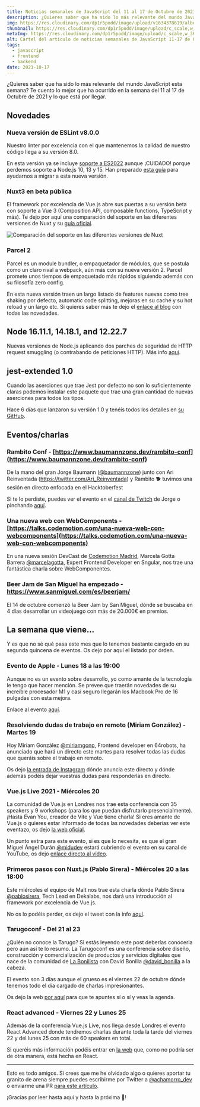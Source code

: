 ```yaml
---
title: Noticias semanales de JavaScript del 11 al 17 de Octubre de 2021
description: ¿Quieres saber que ha sido lo más relevante del mundo JavaScript esta semana? Te cuento lo mejor que ha ocurrido en la semana del 11 al 17 de Octubre de 2021.
img: https://res.cloudinary.com/dp1r5podd/image/upload/v1634378619/albertochamorro.dev/noticias-semanales-javascript/noticias_semanales_JavaScript_11_17_octubre_mfbjve.webp
thumbnail: https://res.cloudinary.com/dp1r5podd/image/upload/c_scale,w_360/v1634378619/albertochamorro.dev/noticias-semanales-javascript/noticias_semanales_JavaScript_11_17_octubre_mfbjve.webp
metaImg: https://res.cloudinary.com/dp1r5podd/image/upload/c_scale,w_360/v1634378619/albertochamorro.dev/noticias-semanales-javascript/noticias_semanales_JavaScript_11_17_octubre_mfbjve.jpg
alt: Cartel del artículo de noticias semanales de JavaScript 11-17 de Octubre de 2021
tags:
  - javascript
  - frontend
  - backend
date: 2021-10-17
---
```

¿Quieres saber que ha sido lo más relevante del mundo JavaScript esta semana? Te cuento lo mejor que ha ocurrido en la semana del 11 al 17 de Octubre de 2021 y lo que está por llegar.

## Novedades
### Nueva versión de ESLint v8.0.0

Nuestro linter por excelencia con el que mantenemos la calidad de nuestro código llega a su versión 8.0.

En esta versión ya se incluye <u>soporte a ES2022</u> aunque ¡CUIDADO! porque perdemos soporte a Node.js 10, 13 y 15. Han preparado [esta guía](https://eslint.org/docs/8.0.0/user-guide/migrating-to-8.0.0) para ayudarnos a migrar a esta nueva versión.


### Nuxt3 en beta pública
El framework por excelencia de Vue.js abre sus puertas a su versión beta con soporte a Vue 3 (Composition API, composable functions, TypeScript y más). Te dejo por aquí una comparación del soporte en las diferentes versiones de Nuxt y su [guía oficial](https://v3.nuxtjs.org/).

<img src="https://res.cloudinary.com/dp1r5podd/image/upload/v1634488167/albertochamorro.dev/noticias-semanales-javascript/nuxt-comparacion-soporte_vjwfei.webp" alt="Comparación del soporte en las diferentes versiones de Nuxt" />

### Parcel 2

Parcel es un module bundler, o empaquetador de módulos, que se postula como un claro rival a webpack, aún más con su nueva versión 2. Parcel promete unos tiempos de empaquetado más rápidos siguiendo además con su filosofía zero config.

En esta nueva versión traen un largo listado de features nuevas como tree shaking por defecto, automatic code splitting, mejoras en su caché y su hot reload y un largo etc. Si quieres saber más te dejo el [enlace al blog](https://parceljs.org/blog/v2/) con todas las novedades. 

## Node 16.11.1, 14.18.1, and 12.22.7

Nuevas versiones de Node.js aplicando dos parches de seguridad de HTTP request smuggling (o contrabando de peticiones HTTP). Más info [aquí](https://Node.js.org/en/blog/vulnerability/oct-2021-security-releases/).

## jest-extended 1.0

Cuando las aserciones que trae Jest por defecto no son lo suficientemente claras podemos instalar este paquete que trae una gran cantidad de nuevas aserciones para todos los tipos.

Hace 6 días que lanzaron su versión 1.0 y tenéis todos los detalles en [su GitHub](https://github.com/jest-community/jest-extended).

## Eventos/charlas

### Rambito Conf - [https://www.baumannzone.dev/rambito-conf](https://www.baumannzone.dev/rambito-conf)

De la mano del gran Jorge Baumann ([@baumannzone](https://twitter.com/baumannzone)) junto con Ari Reinventada (https://twitter.com/Ari_Reinventada) y Rambito 🐕 tuvimos una sesión en directo enfocada en el Hacktoberfest

Si te lo perdiste, puedes ver el evento en el [canal de Twitch](https://www.twitch.tv/baumannzone/videos) de Jorge o pinchando [aquí](https://www.twitch.tv/videos/1173814357).

### Una nueva web con WebComponents - [https://talks.codemotion.com/una-nueva-web-con-webcomponents](https://talks.codemotion.com/una-nueva-web-con-webcomponents)

En una nueva sesión DevCast de [Codemotion Madrid](https://twitter.com/CodemoMadrid), Marcela Gotta Barrera [@marcelagotta](https://twitter.com/marcelagotta), Expert Frontend Developer en Sngular, nos trae una fantástica charla sobre WebComponentes.

### Beer Jam de San Miguel ha empezado - https://www.sanmiguel.com/es/beerjam/

El 14 de octubre comenzó la Beer Jam by San Miguel, dónde se buscaba en 4 días desarrollar un videojuego con más de 20.000€ en premios.

## La semana que viene...

Y es que no sé qué pasa este mes que lo tenemos bastante cargado en su segunda quincena de eventos. Os dejo por aquí el listado por órden.

### Evento de Apple - Lunes 18 a las 19:00

Aunque no es un evento sobre desarrollo, yo como amante de la tecnología le tengo que hacer mención. Se prevee que traerán novedades de su increíble procesador M1 y casi seguro llegarán los Macbook Pro de 16 pulgadas con esta mejora.

Enlace al evento [aquí](https://www.apple.com/es/apple-events/).

### Resolviendo dudas de trabajo en remoto (Miriam González) - Martes 19 

Hoy Miriam González [@miriamgonp](https://twitter.com/miriamgonp), Frontend developer en 64robots, ha anunciado que hará un directo este martes para resolver todas las dudas que queráis sobre el trabajo en remoto.

Os dejo [la entrada de Instagram](https://www.instagram.com/p/CVIcM1cDg7G/) dónde anuncia este directo y dónde además podéis dejar vuestras dudas para responderlas en directo.

### Vue.js Live 2021 - Miércoles 20 

La comunidad de Vue.js en Londres nos trae esta conferencia con 35 speakers y 9 workshops (para los que puedan disfrutarlo presencialmente). ¡Hasta Evan You, creador de Vite y Vue tiene charla! Si eres amante de Vue.js o quieres estar informado de todas las novedades deberías ver este eventazo, os dejo [la web oficial](https://Vue.jslive.com/). 

Un punto extra para este evento, si es que lo necesita, es que el gran Miguel Ángel Durán [@midudev](https://twitter.com/midudev) estará cubriendo el evento en su canal de YouTube, os dejo [enlace directo al vídeo](https://www.youtube.com/watch?v=ahupn-ogcSo).

### Primeros pasos con Nuxt.js (Pablo Sirera) - Miércoles 20 a las 18:00

Este miércoles el equipo de Malt nos trae esta charla dónde Pablo Sirera [@pablosirera](https://twitter.com/pablosirera), Tech Lead en Dekalabs, nos dará una introducción al framework por excelencia de Vue.js.

No os lo podéis perder, os dejo el tweet con la info [aquí](https://twitter.com/pablosirera/status/1448695706571640833).


### Tarugoconf - Del 21 al 23 

¿Quién no conoce la Tarugo? Si estás leyendo este post deberías conocerla pero aún así te lo resumo. La Tarugoconf es una conferencia sobre diseño, construcción y comercialización de productos y servicios digitales que nace de la comunidad de [La Bonilista](https://www.bonilista.com/) con David Bonilla [@david_bonilla](https://twitter.com/david_bonilla) a la cabeza. 

El evento son 3 días aunque el grueso es el viernes 22 de octubre dónde tenemos todo el día cargado de charlas impresionantes.

Os dejo la web [por aquí](https://www.tarugoconf.com/) para que te apuntes sí o sí y veas la agenda.

### React advanced - Viernes 22 y Lunes 25

Además de la conferencia Vue.js Live, nos llega desde Londres el evento React Advanced donde tendremos charlas durante toda la tarde del viernes 22 y del lunes 25 con más de 60 speakers en total.

Si queréis más información podéis entrar en [la web](https://reactadvanced.com) que, como no podría ser de otra manera, está hecha en React.

----

Esto es todo amigos. Si crees que me he olvidado algo o quieres aportar tu granito de arena siempre puedes escribirme por Twitter a [@achamorro_dev](https://twitter.com/achamorro_dev) o enviarme una PR [para este artículo](https://github.com/achamorro-dev/albertochamorro.dev/blob/main/content/articles/noticias-semanales-de-javascript-20211017.md).

¡Gracias por leer hasta aquí y hasta la próxima 👋!

